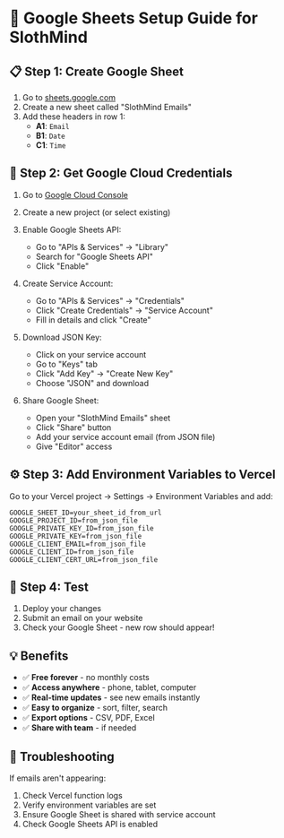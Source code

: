 # 🚀 Google Sheets Setup Guide for SlothMind

## 📋 Step 1: Create Google Sheet

1. Go to [sheets.google.com](https://sheets.google.com)
2. Create a new sheet called "SlothMind Emails"
3. Add these headers in row 1:
   - **A1**: `Email`
   - **B1**: `Date` 
   - **C1**: `Time`

## 🔑 Step 2: Get Google Cloud Credentials

1. Go to [Google Cloud Console](https://console.cloud.google.com/)
2. Create a new project (or select existing)
3. Enable Google Sheets API:
   - Go to "APIs & Services" → "Library"
   - Search for "Google Sheets API"
   - Click "Enable"

4. Create Service Account:
   - Go to "APIs & Services" → "Credentials"
   - Click "Create Credentials" → "Service Account"
   - Fill in details and click "Create"

5. Download JSON Key:
   - Click on your service account
   - Go to "Keys" tab
   - Click "Add Key" → "Create New Key"
   - Choose "JSON" and download

6. Share Google Sheet:
   - Open your "SlothMind Emails" sheet
   - Click "Share" button
   - Add your service account email (from JSON file)
   - Give "Editor" access

## ⚙️ Step 3: Add Environment Variables to Vercel

Go to your Vercel project → Settings → Environment Variables and add:

```
GOOGLE_SHEET_ID=your_sheet_id_from_url
GOOGLE_PROJECT_ID=from_json_file
GOOGLE_PRIVATE_KEY_ID=from_json_file
GOOGLE_PRIVATE_KEY=from_json_file
GOOGLE_CLIENT_EMAIL=from_json_file
GOOGLE_CLIENT_ID=from_json_file
GOOGLE_CLIENT_CERT_URL=from_json_file
```

## 📱 Step 4: Test

1. Deploy your changes
2. Submit an email on your website
3. Check your Google Sheet - new row should appear!

## 💡 Benefits

- ✅ **Free forever** - no monthly costs
- ✅ **Access anywhere** - phone, tablet, computer  
- ✅ **Real-time updates** - see new emails instantly
- ✅ **Easy to organize** - sort, filter, search
- ✅ **Export options** - CSV, PDF, Excel
- ✅ **Share with team** - if needed

## 🔧 Troubleshooting

If emails aren't appearing:
1. Check Vercel function logs
2. Verify environment variables are set
3. Ensure Google Sheet is shared with service account
4. Check Google Sheets API is enabled
